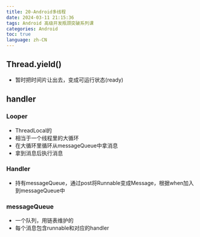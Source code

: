 ```yaml
---
title: 20-Android多线程
date: 2024-03-11 21:15:36
tags: Android 高级开发瓶颈突破系列课
categories: Android
toc: true
language: zh-CN
---
```


## Thread.yield()

- 暂时把时间片让出去，变成可运行状态(ready)

## handler

### Looper
- ThreadLocal的
- 相当于一个线程里的大循环
- 在大循环里循环从messageQueue中拿消息
- 拿到消息后执行消息

### Handler
- 持有messageQueue，通过post将Runnable变成Message，根据when加入到messageQueue中

### messageQueue

- 一个队列，用链表维护的
- 每个消息包含runnable和对应的handler


